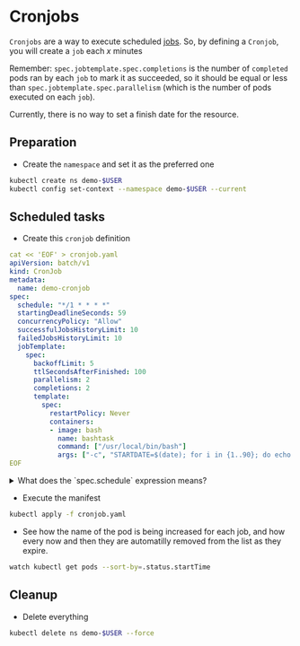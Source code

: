 # Cronjobs

`Cronjobs` are a way to execute scheduled [jobs](../063-jobs/README.md). So, by defining a `Cronjob`, you will create a `job` each *x* minutes

Remember: `spec.jobtemplate.spec.completions` is the number of `completed` pods ran by each `job` to mark it as succeeded, so it should be equal or less than `spec.jobtemplate.spec.parallelism` (which is the number of pods executed on each `job`).

Currently, there is no way to set a finish date for the resource.

## Preparation

* Create the `namespace` and set it as the preferred one

```bash
kubectl create ns demo-$USER
kubectl config set-context --namespace demo-$USER --current
```

## Scheduled tasks

* Create this `cronjob` definition

```yaml
cat << 'EOF' > cronjob.yaml
apiVersion: batch/v1
kind: CronJob
metadata:
  name: demo-cronjob
spec:
  schedule: "*/1 * * * *"
  startingDeadlineSeconds: 59
  concurrencyPolicy: "Allow"
  successfulJobsHistoryLimit: 10
  failedJobsHistoryLimit: 10
  jobTemplate:
    spec:
      backoffLimit: 5
      ttlSecondsAfterFinished: 100
      parallelism: 2
      completions: 2
      template:
        spec:
          restartPolicy: Never
          containers:
          - image: bash
            name: bashtask
            command: ["/usr/local/bin/bash"]
            args: ["-c", "STARTDATE=$(date); for i in {1..90}; do echo \"I started at $STARTDATE ($i)\"; sleep 1; done"]
EOF
```

<details>
<summary>
What does the `spec.schedule` expression means?
</summary>

*Execute a new job each minute (as explained [here](https://www.baeldung.com/cron-expressions)).*
</details>

* Execute the manifest

```bash
kubectl apply -f cronjob.yaml
```

* See how the name of the pod is being increased for each job, and how every now and then they are automatilly removed from the list as they expire.

```bash
watch kubectl get pods --sort-by=.status.startTime 
```

## Cleanup

* Delete everything

```bash
kubectl delete ns demo-$USER --force
```
